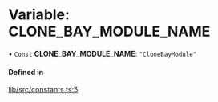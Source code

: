 # Variable: CLONE\_BAY\_MODULE\_NAME

• `Const` **CLONE\_BAY\_MODULE\_NAME**: ``"CloneBayModule"``

#### Defined in

[lib/src/constants.ts:5](https://github.com/joonashak/nestjs-clone-bay/blob/79758ff/lib/src/constants.ts#L5)
